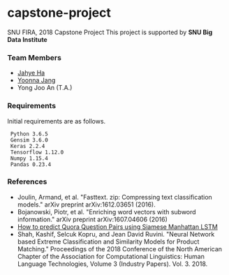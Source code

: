 # capstone-project

SNU FIRA, 2018 Capstone Project
This project is supported by **SNU Big Data Institute**

### Team Members
- [Jahye Ha](https://github.com/jahyeha)
- [Yoonna Jang](https://github.com/YOONNAJANG)
- Yong Joo An (T.A.)


### Requirements
Initial requirements are as follows.
```
 Python 3.6.5
 Gensim 3.6.0
 Keras 2.2.4
 Tensorflow 1.12.0
 Numpy 1.15.4
 Pandas 0.23.4
```

### References
- Joulin, Armand, et al. "Fasttext. zip: Compressing text classification models." arXiv preprint arXiv:1612.03651 (2016).
- Bojanowski, Piotr, et al. "Enriching word vectors with subword information." arXiv preprint arXiv:1607.04606 (2016)
- [How to predict Quora Question Pairs using Siamese Manhattan LSTM](https://medium.com/mlreview/implementing-malstm-on-kaggles-quora-question-pairs-competition-8b31b0b16a07)
- Shah, Kashif, Selcuk Kopru, and Jean David Ruvini. "Neural Network based Extreme Classification and Similarity Models for Product Matching." Proceedings of the 2018 Conference of the North American Chapter of the Association for Computational Linguistics: Human Language Technologies, Volume 3 (Industry Papers). Vol. 3. 2018.
